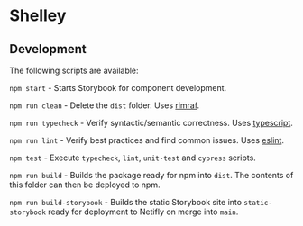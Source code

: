 # Shelley

## Development

The following scripts are available:

`npm start` - Starts Storybook for component development.

`npm run clean` - Delete the `dist` folder. Uses [rimraf](https://github.com/isaacs/rimraf).

`npm run typecheck` - Verify syntactic/semantic correctness. Uses [typescript](https://github.com/microsoft/TypeScript).

`npm run lint` - Verify best practices and find common issues. Uses [eslint](https://github.com/eslint/eslint).

`npm test` - Execute `typecheck`, `lint`, `unit-test` and `cypress` scripts.

`npm run build` - Builds the package ready for npm into `dist`. The contents of this folder can then be deployed to npm.

`npm run build-storybook` - Builds the static Storybook site into `static-storybook` ready for deployment to Netifly on merge into `main`.